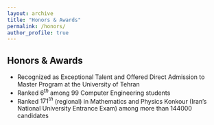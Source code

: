 ```yaml
---
layout: archive
title: "Honors & Awards"
permalink: /honors/
author_profile: true
---
```


## Honors & Awards

- Recognized as Exceptional Talent and Offered Direct Admission to Master Program at the University of Tehran
- Ranked $6^{th}$ among 99 Computer Engineering students
- Ranked $171^{th}$ (regional) in Mathematics and Physics Konkour (Iran’s National University Entrance Exam) among more than 144000 candidates
